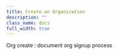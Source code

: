 ```yaml
---
title: Create an Organization
description: ""
class_name: docs
full_width: true
---
```


Org create : document org signup process

